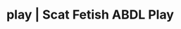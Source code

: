 ---
categories:
- Fantasy Kink
- Lingerie Art
- Inclusive Desire
- Virtual Sex
- Sapphic Desires
image: /assets/images/1747713862208.webp
layout: post
schema:
  description: Premium adult content featuring Scat Fetish, ABDL Play. High-quality
    visuals with sensual themes.
  keywords:
  - ABDL Play
  - Scat Fetish
  - ASMR Porn
  - Nerdy Seduction
  - Immersive Erotica
  - Fantasy Kink
  - Interactive NSFW
  name: 1747713862208 | Scat Fetish ABDL Play
  type: VisualArtwork
seo:
  description: Featured content with premium ABDL Play, Scat Fetish. HD images available.
  keywords: ABDL Play, Scat Fetish
  og_image: /assets/images/1747713862208.webp
  schema_type: VisualArtwork
tags:
- '#play'
- Scat Fetish
- ABDL Play
title: play | Scat Fetish ABDL Play
---